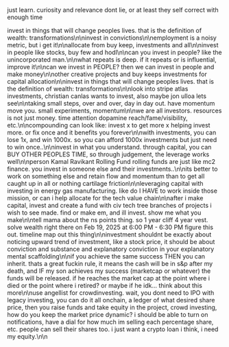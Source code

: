 just learn. curiosity and relevance dont lie, or at least they self correct with enough time



invest in things that will change peoples lives. that is the definition of wealth: transformations\n\ninvest in convictions\n\nemployment is a noisy metric, but i get it\n\nallocate from buy keep, investments and all\n\ninvest in people like stocks, buy few and hodl\n\ncan you invest in people? like the unincorporated man.\n\nwhat repeats is deep. if it repeats or is influential, improve it\n\ncan we invest in PEOPLE? then we can invest in people and make money\n\nother creative projects and buy keeps investments for capital allocation\n\ninvest in things that will change peoples lives. that is the definition of wealth: transformations\n\nlook into stripe atlas investments, christian canlas wants to invest, also maybe jon ulloa lets see\n\ntaking small steps, over and over, day in day out. have momentum move you. small experiments, momentum\n\nwe are all investors. resources is not just money. time attention dopamine reach/fame/visibility, etc.\n\ncompounding can look like: invest x to get more x helping invest more. or fix once and it benefits you forever\n\nwith investments, you can lose 1x, and win 1000x. so you can afford 1000x investments but just need to win once..\n\ninvest in what you understand. through capital, you can BUY OTHER PEOPLES TIME, so through judgement, the leverage works well\n\nperson Kamal Ravikant Rolling Fund rolling funds are just like mc2 finance. you invest in someone else and their investments..\n\nits better to work on something else and retain flow and momentum than to get all caught up in all or nothing cartilage friction\n\nleveraging capital with investing in energy gas manufacturing. like do I HAVE to work inside those mission, or can i help allocate for the tech value chain\n\nafter i make capital, invest and create a fund with civ tech tree branches of projects i wish to see made. find or make em, and ill invest. show me what you make\n\ntell mama about the ns points thing. so 1 year cliff 4 year vest. solve wealth right there on Feb 19, 2025 at 6:00 PM - 6:30 PM figure this out. timeline map out this thing\n\ninvestment shouldnt be exactly about noticing upward trend of investment, like a stock price, it should be about conviction and substance and explanatory conviction in your explanatory mental scaffolding\n\nif you achieve the same success THEN you can inherit.  thats a great fuckin rule, it means the cash will be in s&p after my death, and IF my son achieves my success (marketcap or whatever) the funds will be released. if he reaches the market cap at the point where i died or the point where i retired? or maybe if he idk... think about this more\n\nuse angellist for crowdinvesting. wait, you dont need to IPO with legacy investing, you can do it all onchain, a ledger of what desired share price, then you raise funds and take equity in the project, crowd investing, how do you keep the market price dynamic? i should be able to turn on notifications, have a dial for how much im selling each percentage share, etc. people can sell their shares too. i just want a crypto loan i think, i need my equity.\n\n